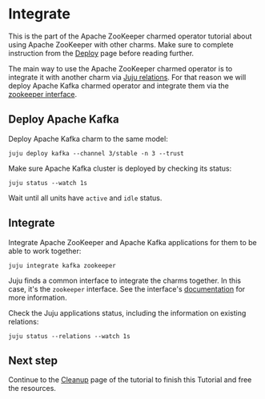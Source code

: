 # Integrate

This is the part of the Apache ZooKeeper charmed operator tutorial about using Apache ZooKeeper with other charms. Make sure to complete instruction from the [Deploy](deploy) page before reading further.

The main way to use the Apache ZooKeeper charmed operator is to integrate it with another charm via [Juju relations](https://canonical-juju.readthedocs-hosted.com/en/latest/user/reference/relation/). For that reason we will deploy Apache Kafka charmed operator and integrate them via the [zookeeper interface](https://charmhub.io/integrations/zookeeper/).

## Deploy Apache Kafka

Deploy Apache Kafka charm to the same model:

```
juju deploy kafka --channel 3/stable -n 3 --trust
```

Make sure Apache Kafka cluster is deployed by checking its status:

```
juju status --watch 1s
```

Wait until all units have `active` and `idle` status.

## Integrate

Integrate Apache ZooKeeper and Apache Kafka applications for them to be able to work together:

```
juju integrate kafka zookeeper
```

Juju finds a common interface to integrate the charms together. In this case, it's the `zookeeper` interface. See the interface's [documentation](https://charmhub.io/integrations/zookeeper/) for more information.

Check the Juju applications status, including the information on existing relations:

```
juju status --relations --watch 1s
```

<!-- Add something here to show the ZooKeeper's role and/or process. -->

## Next step

Continue to the [Cleanup](cleanup) page of the tutorial to finish this Tutorial and free the resources.
